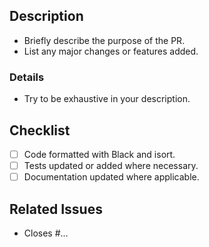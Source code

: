 ## Description

- Briefly describe the purpose of the PR.
- List any major changes or features added.

### Details

- Try to be exhaustive in your description.

## Checklist

- [ ] Code formatted with Black and isort.
- [ ] Tests updated or added where necessary.
- [ ] Documentation updated where applicable.

## Related Issues

- Closes #...
